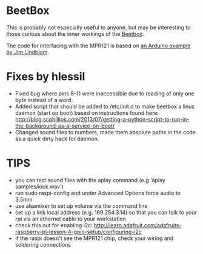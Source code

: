 BeetBox
=======

This is probably not especially useful to anyone, but may be interesting to those curious about the inner workings of the [Beetbox](http://scott.j38.net/interactive/beetbox/).

The code for interfacing with the MPR121 is based on [an Arduino example by Jim Lindblom](http://bildr.org/2011/05/mpr121_arduino/).

Fixes by hlessil
================

- Fixed bug where pins 8-11 were inaccessible due to reading of only one byte instead of a word.
- Added script that should be added to /etc/init.d to make beetbox a linux daemon (start on boot) based on instructions found here: http://blog.scphillips.com/2013/07/getting-a-python-script-to-run-in-the-background-as-a-service-on-boot/
- Changed sound files to numbers, made them absolute paths in the code as a quick dirty hack for daemon.

TIPS
====

- you can test sound files with the aplay command (e.g 'aplay samples/kick.wav')
- run sudo raspi-config and under Advanced Options force audio to 3.5mm
- use alsamixer to set up volume via the command line
- set up a link local address (e.g. 169.254.3.14) so that you can talk to your rpi via an ethernet cable to your workstation
- check this out for enabling i2c: http://learn.adafruit.com/adafruits-raspberry-pi-lesson-4-gpio-setup/configuring-i2c
- if the raspi doesn't see the MPR121 chip, check your wiring and soldering connections
